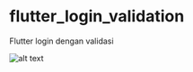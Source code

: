 # flutter_login_validation

Flutter login dengan validasi

![alt text](https://drive.google.com/file/d/1OtvBAox9seasG331qW9WeXKr_7b7UDuf/view?usp=sharing)
